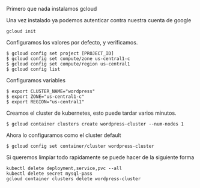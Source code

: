 Primero que nada instalamos gcloud



Una vez instalado ya podemos autenticar contra nuestra cuenta de google

```
gcloud init
```

Configuramos los valores por defecto, y verificamos.

```
$ gcloud config set project [PROJECT_ID]
$ gcloud config set compute/zone us-central1-c
$ gcloud config set compute/region us-central1
$ gcloud config list 
```

Configuramos variables

```
$ export CLUSTER_NAME="wordpress"
$ export ZONE="us-central1-c"
$ export REGION="us-central1"
```

Creamos el cluster de kubernetes, esto puede tardar varios minutos.

```
$ gcloud container clusters create wordpress-cluster --num-nodes 1
```

Ahora lo configuramos como el cluster default

```
$ gcloud config set container/cluster wordpress-cluster
```



Si queremos limpiar todo rapidamente se puede hacer de la siguiente forma

```
kubectl delete deployment,service,pvc --all
kubectl delete secret mysql-pass
gcloud container clusters delete wordpress-cluster
```

